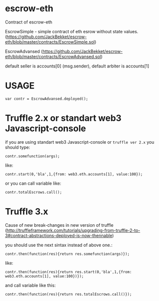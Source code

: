 # escrow-eth

Contract of escrow-eth


EscrowSimple - simple contract of eth esrow without state values.
(https://github.com/JackBekket/escrow-eth/blob/master/contracts/EscrowSimple.sol)

EscrowAdvansed
(https://github.com/JackBekket/escrow-eth/blob/master/contracts/EscrowAdvansed.sol)


default seller is accounts[0] (msg.sender), default arbiter is accounts[1]


# USAGE

```
var contr = EscrowAdvansed.deployed();
```

# Truffle 2.x or standart web3 Javascript-console

  if you are using standart web3 Javascript-console or ``` truffle ver 2.x ``` you should type:

```
contr.somefunction(args);
```
like:

```
contr.start(0,'bla',1,{from: web3.eth.accounts[1], value:100});

```
or you can call variable like:

```
contr.totalEscrows.call();

```

# Truffle 3.x

Cause of new break-changes in new version of truffle (http://truffleframework.com/tutorials/upgrading-from-truffle-2-to-3#contract-abstractions-deployed-is-now-thennable)

you should use the next sintax instead of above one.:

```
contr.then(function(res){return res.somefunction(args)});

```
  like:

  ```
contr.then(function(res){return res.start(0,'bla',1,{from: web3.eth.accounts[1], value:100})});
```
and call variable like this:

```
contr.then(function(res){return res.totalEscrows.call()});
```

